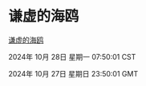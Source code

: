 # 谦虚的海鸥
[谦虚的海鸥](http://219.139.197.74:56308/qxdho/course/base/hotlink/index.php)

2024年 10月 28日 星期一 07:50:01 CST

2024年 10月 27日 星期日 23:50:01 GMT

